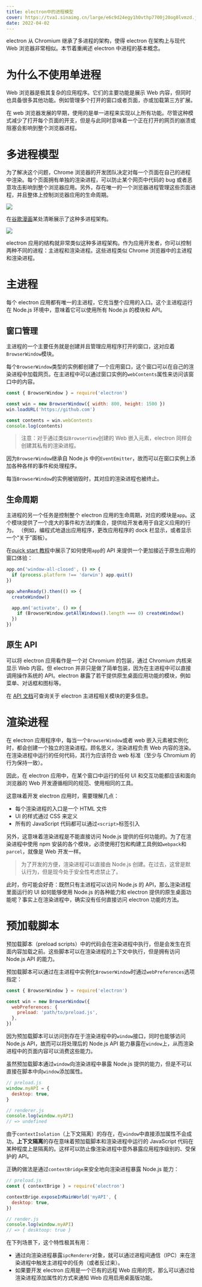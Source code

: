 ```yaml
---
title: electron中的进程模型
cover: https://tva1.sinaimg.cn/large/e6c9d24egy1h0vthp7700j20og0lvmzd.jpg
date: 2022-04-02
---
```


electron 从 Chromium 继承了多进程的架构，使得 electron 在架构上与现代 Web 浏览器非常相似。本节着重阐述 electron 中进程的基本概念。

# 为什么不使用单进程

Web 浏览器是极其复杂的应用程序。它们的主要功能是展示 Web 内容，但同时也具备很多其他功能。例如管理多个打开的窗口或者页面，亦或加载第三方扩展。

在 web 浏览器发展的早期，使用的是单一进程来实现以上所有功能。尽管这种模式减少了打开每个页面的开支，但是与此同时意味着一个正在打开的网页的崩溃或阻塞会影响到整个浏览器进程。

# 多进程模型

为了解决这个问题，Chrome 浏览器的开发团队决定对每一个页面在自己的进程中渲染。每个页面拥有单独的渲染进程，可以防止某个网页中代码的 bug 或者恶意攻击影响到整个浏览器应用。另外，存在唯一的一个浏览器进程管理这些页面进程，并且整体上控制浏览器应用的生命周期。

![](https://tva1.sinaimg.cn/large/e6c9d24egy1h0vu5cclhqj215s0u0tcy.jpg)

在[谷歌漫画](https://www.google.com/googlebooks/chrome/med_00.html)某处清晰展示了这种多进程架构。

![](https://tva1.sinaimg.cn/large/e6c9d24egy1h0vuc1d9nuj20wq0u0jup.jpg)

electron 应用的结构就非常类似这种多进程架构。作为应用开发者，你可以控制两种不同的进程：主进程和渲染进程。这些进程类似 Chrome 浏览器中的主进程和渲染进程。

# 主进程

每个 electron 应用都有唯一的主进程，它充当整个应用的入口。这个主进程运行在 Node.js 环境中，意味着它可以使用所有 Node.js 的模块和 API。

## 窗口管理

主进程的一个主要任务就是创建并且管理应用程序打开的窗口，这对应着`BrowserWindow`模块。

每个`BrowserWindow`类型的实例都创建了一个应用窗口，这个窗口可以在自己的渲染进程中加载网页。在主进程中可以通过窗口实例的`webContents`属性来访问该窗口中的内容。

```jsx
const { BrowserWindow } = require('electron')

const win = new BrowserWindow({ width: 800, height: 1500 })
win.loadURL('https://github.com')

const contents = win.webContents
console.log(contents)
```

> 注意：对于通过类似`BrowserView`创建的 Web 嵌入元素，electron 同样会创建其私有的渲染进程。

因为`BrowserWindow`继承自 Node.js 中的`EventEmitter`，故而可以在窗口实例上添加各种各样的事件和处理程序。

每当`BrowserWindow`的实例被销毁时，其对应的渲染进程也被终止。

## 生命周期

主进程的另一个任务是控制整个 electron 应用的生命周期，对应的模块是`app`。这个模块提供了一个庞大的事件和方法的集合，提供给开发者用于自定义应用的行为。
（例如，编程式地退出应用程序，更改应用程序的 dock 栏显示，或者显示一个“关于”面板）。

在[quick start 教程](electronjs.org/zh/docs/latest/tutorial/quick-start#manage-your-windows-lifecycle)中展示了如何使用`app`的 API 来提供一个更加接近于原生应用的窗口体验：

```jsx
app.on('window-all-closed', () => {
  if (process.platform !== 'darwin') app.quit()
})

app.whenReady().then(() => {
  createWindow()

  app.on('activate', () => {
    if (BrowserWindow.getAllWindows().length === 0) createWindow()
  })
})
```

## 原生 API

可以将 electron 应用看作是一个对 Chromium 的包装，通过 Chromium 内核来显示 Web 内容。但 electron 并非只是做了简单包装，因为在主进程中可以直接调用操作系统的 API。electron 暴露了若干提供原生桌面应用功能的模块，例如菜单、对话框和图标等。

在 [API 文档](https://www.electronjs.org/zh/docs/latest/api/app)可查询关于 electron 主进程相关模块的更多信息。

# 渲染进程

在 electron 应用程序中，每当一个`BrowserWindow`或者 web 嵌入元素被实例化时，都会创建一个独立的渲染进程。顾名思义，渲染进程负责 Web 内容的渲染。在渲染进程中运行的任何代码，其行为应该符合 web 标准（至少与 Chromium 的行为保持一致）。

因此，在 electron 应用中，在某个窗口中运行的任何 UI 和交互功能都应该和面向浏览器的 Web 开发遵循相同的规范、使用相同的工具。

这意味着开发 electron 应用时，需要理解几点：

- 每个渲染进程的入口是一个 HTML 文件
- UI 的样式通过 CSS 来定义
- 所有的 JavaScript 代码都可以通过`<script>`标签引入

另外，这意味着渲染进程是不能直接访问 Node.js 提供的任何功能的。为了在渲染进程中使用 npm 安装的各个模块，必须使用打包和构建工具例如`webpack`和`parcel`，就像是 Web 开发一样。

> 为了开发的方便，渲染进程可以直接由 Node.js 创建。在过去，这曾是默认行为，但是现今处于安全性考虑禁止了。

此时，你可能会好奇：既然只有主进程可以访问 Node.js 的 API，那么渲染进程里面运行的 UI 如何能够使用 Node.js 的各种能力和 electron 提供的原生桌面功能呢？事实上在渲染进程中，确实没有任何直接访问 electron 功能的方法。

# 预加载脚本

预加载脚本（preload scripts）中的代码会在渲染进程中执行，但是会发生在页面内容加载之前。这些脚本可以在渲染进程的上下文中执行，但是拥有访问 Node.js API 的能力。

预加载脚本可以通过在主进程中实例化`BrowserWindow`时通过`webPreferences`选项指定：

```jsx
const { BrowserWindow } = require('electron')

const win = new BrowserWindow({
  webPreferences: {
    preload: 'path/to/preload.js',
  },
})
```

因为预加载脚本可以访问到存在于渲染进程中的`window`接口，同时也能够访问 Node.js API，故而可以将处理后的 Node.js API 能力暴露在`window`上，从而渲染进程中的页面内容可以消费这些能力。

虽然预加载脚本通过`window`向渲染进程中暴露 Node.js 提供的能力，但是不可以直接在脚本中向`window`添加属性。

```jsx
// preload.js
window.myAPI = {
  desktop: true,
}

// renderer.js
console.log(window.myAPI)
// => undefined
```

由于`contextIsolation`（上下文隔离）的存在，在`window`中直接添加属性不会成功。**上下文隔离**的存在意味着预加载脚本和渲染进程中运行的 JavaScript 代码在某种程度上是隔离的。这样可以防止像渲染进程中意外暴露应用程序级别的、受保护的 API。

正确的做法是通过`contextBridge`来安全地向渲染进程暴露 Node.js 能力：

```jsx
// preload.js
const { contextBrige } = require('electron')

contextBrige.exposeInMainWorld('myAPI', {
  desktop: true,
})

// render.js
console.log(window.myAPI)
// => { desktoop: true }
```

在下列场景下，这个特性极其有用：

- 通过向渲染进程暴露`ipcRenderer`对象，就可以通过进程间通信（IPC）来在渲染进程中触发主进程中的任务（或者反过来）。
- 如果要开发 electron 应用是一个已有的远程 Web 应用的壳，那么可以通过给渲染进程添加属性的方式来通知 Web 应用启用桌面版功能。
